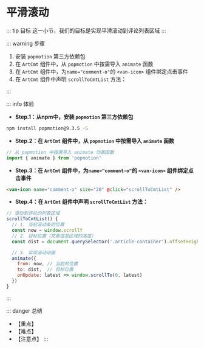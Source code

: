# 平滑滚动

::: tip 目标
这一小节，我们的目标是实现平滑滚动到评论列表区域
:::

::: warning 步骤

1. 安装 `popmotion` 第三方依赖包
2. 在 `ArtCmt` 组件中，从 `popmotion` 中按需导入 `animate` 函数
3. 在 `ArtCmt` 组件中，为`name="comment-o"`的 `<van-icon>` 组件绑定点击事件
4. 在 `ArtCmt` 组件中声明 `scrollToCmtList` 方法：

:::

::: info 体验

* **Step.1：从npm中，安装 `popmotion` 第三方依赖包**

```bash
npm install popmotion@9.3.5 -S
```

* **Step.2：在 `ArtCmt` 组件中，从 `popmotion` 中按需导入 `animate` 函数**

```js
// 从 popmotion 中按需导入 animate 动画函数
import { animate } from 'popmotion'
```

* **Step.3：在 `ArtCmt` 组件中，为`name="comment-o"`的 `<van-icon>` 组件绑定点击事件**

```html
<van-icon name="comment-o" size="20" @click="scrollToCmtList" />
```

* **Step.4：在 `ArtCmt` 组件中声明 `scrollToCmtList` 方法：**

```js
// 滚动到评论的列表区域
scrollToCmtList() {
  // 1. 当前滚动条的位置
  const now = window.scrollY
  // 2. 目标位置（文章信息区域的高度）
  const dist = document.querySelector('.article-container').offsetHeight

  // 3. 实现滚动动画
  animate({
    from: now, // 当前的位置
    to: dist,  // 目标位置
    onUpdate: latest => window.scrollTo(0, latest)
  })
}
```

:::

::: danger 总结

* 【重点】
* 【难点】
* 【注意点】
:::
